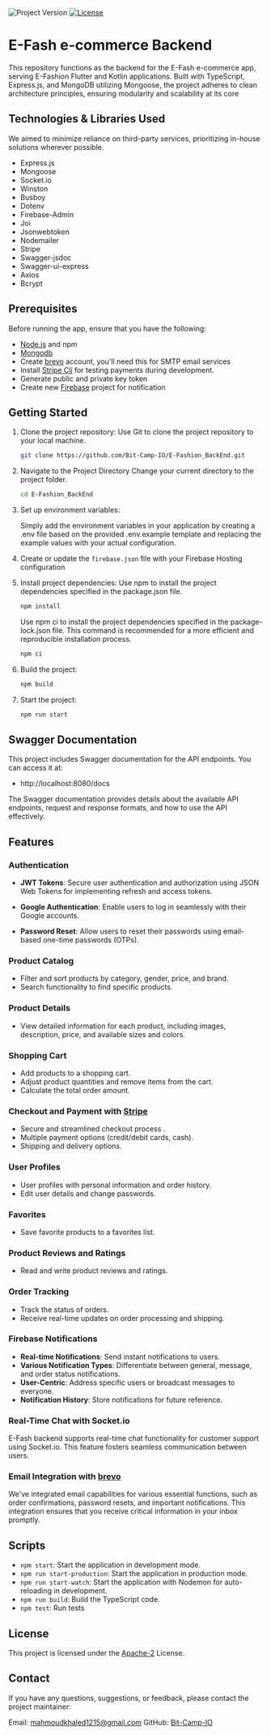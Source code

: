 ![Project Version](https://img.shields.io/badge/version-0.0.1-blue)
[![License](https://img.shields.io/badge/License-Apache_2.0-green.svg)](https://opensource.org/licenses/Apache-2.0)

# E-Fash e-commerce Backend

This repository functions as the backend for the E-Fash e-commerce app, serving E-Fashion Flutter and Kotlin applications. Built with TypeScript, Express.js, and MongoDB utilizing Mongoose, the project adheres to clean architecture principles, ensuring modularity and scalability at its core

## Technologies & Libraries Used

We aimed to minimize reliance on third-party services, prioritizing in-house solutions wherever possible.

- Express.js
- Mongoose
- Socket.io
- Winston
- Busboy
- Dotenv
- Firebase-Admin
- Joi
- Jsonwebtoken
- Nodemailer
- Stripe
- Swagger-jsdoc
- Swagger-ui-express
- Axios
- Bcrypt

## Prerequisites

Before running the app, ensure that you have the following:

- [Node.js](https://nodejs.org/en) and npm
- [Mongodb](https://www.mongodb.com/)
- Create [brevo](https://www.brevo.com/) account, you'll need this for SMTP email services
- Install [Stripe Cli](https://stripe.com/docs/stripe-cli) for testing payments during development.
- Generate public and private key token
- Create new [Firebase](https://firebase.google.com/) project for notification

## Getting Started

1. Clone the project repository:
   Use Git to clone the project repository to your local machine.

   ```bash
   git clone https://github.com/Bit-Camp-IO/E-Fashion_BackEnd.git
   ```

2. Navigate to the Project Directory
   Change your current directory to the project folder.

   ```bash
   cd E-Fashion_BackEnd
   ```

3. Set up environment variables:

   Simply add the environment variables in your application by creating a .env file based on the provided .env.example template and replacing the example values with your actual configuration.

4. Create or update the `firebase.json` file with your Firebase Hosting configuration

5. Install project dependencies:
   Use npm to install the project dependencies specified in the package.json file.

   ```bash
   npm install
   ```

   Use npm ci to install the project dependencies specified in the package-lock.json file. This command is recommended for a more efficient and reproducible installation process.

   ```bash
   npm ci
   ```

6. Build the project:
   ```bash
   npm build
   ```
7. Start the project:
   ```bash
   npm run start
   ```

## Swagger Documentation

This project includes Swagger documentation for the API endpoints. You can access it at:

- http://localhost:8080/docs

The Swagger documentation provides details about the available API endpoints, request and response formats, and how to use the API effectively.

## Features

### Authentication

- **JWT Tokens**: Secure user authentication and authorization using JSON Web Tokens for implementing refresh and access tokens.

- **Google Authentication**: Enable users to log in seamlessly with their Google accounts.
- **Password Reset**: Allow users to reset their passwords using email-based one-time passwords (OTPs).

### Product Catalog

- Filter and sort products by category, gender, price, and brand.
- Search functionality to find specific products.

### Product Details

- View detailed information for each product, including images, description, price, and available sizes and colors.

### Shopping Cart

- Add products to a shopping cart.
- Adjust product quantities and remove items from the cart.
- Calculate the total order amount.

### Checkout and Payment with [Stripe](https://stripe.com/)

- Secure and streamlined checkout process .
- Multiple payment options (credit/debit cards, cash).
- Shipping and delivery options.

### User Profiles

- User profiles with personal information and order history.
- Edit user details and change passwords.

### Favorites

- Save favorite products to a favorites list.

### Product Reviews and Ratings

- Read and write product reviews and ratings.

### Order Tracking

- Track the status of orders.
- Receive real-time updates on order processing and shipping.

### Firebase Notifications

- **Real-time Notifications**: Send instant notifications to users.
- **Various Notification Types**: Differentiate between general, message, and order status notifications.
- **User-Centric**: Address specific users or broadcast messages to everyone.
- **Notification History**: Store notifications for future reference.

### Real-Time Chat with Socket.io

E-Fash backend supports real-time chat functionality for customer support using Socket.io. This feature fosters seamless communication between users.

### Email Integration with [brevo](https://www.brevo.com/)

We've integrated email capabilities for various essential functions, such as order confirmations, password resets, and important notifications. This integration ensures that you receive critical information in your inbox promptly.

## Scripts

- `npm start`: Start the application in development mode.
- `npm run start-production`: Start the application in production mode.
- `npm run start-watch`: Start the application with Nodemon for auto-reloading in development.
- `npm run build`: Build the TypeScript code.
- `npm test`: Run tests

## License

This project is licensed under the [Apache-2](https://www.apache.org/licenses/LICENSE-2.0) License.

## Contact

If you have any questions, suggestions, or feedback, please contact the project maintainer:

Email: mahmoudkhaled1215@gmail.com
GitHub: [Bit-Camp-IO](https://github.com/Bit-Camp-IO)
